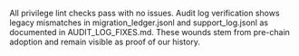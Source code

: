 All privilege lint checks pass with no issues.
Audit log verification shows legacy mismatches in migration_ledger.jsonl and support_log.jsonl as documented in AUDIT_LOG_FIXES.md. These wounds stem from pre-chain adoption and remain visible as proof of our history.

